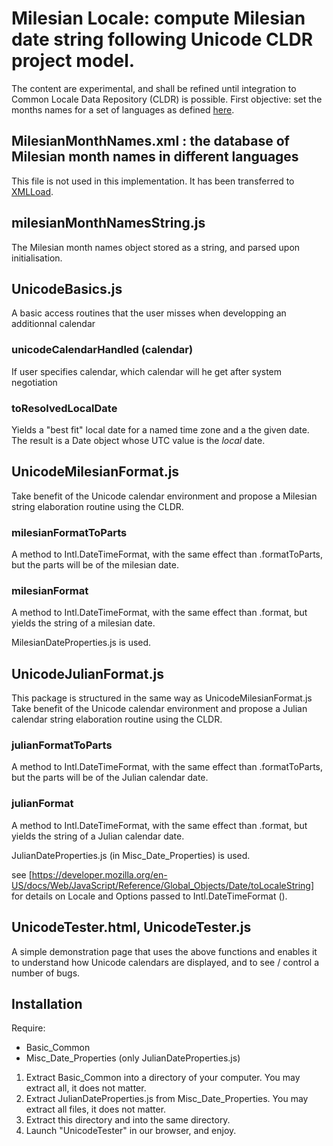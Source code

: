 # Milesian Locale: compute Milesian date string following Unicode CLDR project model.
The content are experimental, and shall be refined until integration to Common Locale Data Repository (CLDR) is possible.
First objective: set the months names for a set of languages as defined [here](http://www.calendriermilesien.org/mois.html).

## MilesianMonthNames.xml : the database of Milesian month names in different languages
This file is not used in this implementation. It has been transferred to [XMLLoad](https://github.com/Louis-Aime/Milesian-calendar/tree/master/XMLLoad).

## milesianMonthNamesString.js 
The Milesian month names object stored as a string, and parsed upon initialisation.

## UnicodeBasics.js
A basic access routines that the user misses when developping an additionnal calendar
### unicodeCalendarHandled (calendar)
If user specifies calendar, which calendar will he get after system negotiation
### toResolvedLocalDate
Yields a "best fit" local date for a named time zone and a the given date. 
The result is a Date object whose UTC value is the *local* date.

## UnicodeMilesianFormat.js
Take benefit of the Unicode calendar environment and propose a Milesian string elaboration routine using the CLDR.
### milesianFormatToParts
A method to Intl.DateTimeFormat, with the same effect than .formatToParts, but the parts will be of the milesian date.
### milesianFormat
A method to Intl.DateTimeFormat, with the same effect than .format, but yields the string of a milesian date.

MilesianDateProperties.js is used.

## UnicodeJulianFormat.js
This package is structured in the same way as UnicodeMilesianFormat.js
Take benefit of the Unicode calendar environment and propose a Julian calendar string elaboration routine using the CLDR.
### julianFormatToParts
A method to Intl.DateTimeFormat, with the same effect than .formatToParts, but the parts will be of the Julian calendar date.
### julianFormat
A method to Intl.DateTimeFormat, with the same effect than .format, but yields the string of a Julian calendar date.

JulianDateProperties.js (in Misc_Date_Properties) is used.

see [https://developer.mozilla.org/en-US/docs/Web/JavaScript/Reference/Global_Objects/Date/toLocaleString] 
for details on Locale and Options passed to Intl.DateTimeFormat ().

## UnicodeTester.html, UnicodeTester.js
A simple demonstration page that uses the above functions 
and enables it to understand how Unicode calendars are displayed,
and to see / control a number of bugs.

## Installation
Require:
* Basic_Common
* Misc_Date_Properties (only JulianDateProperties.js)

1. Extract Basic_Common into a directory of your computer. You may extract all, it does not matter.
1. Extract JulianDateProperties.js from Misc_Date_Properties. You may extract all files, it does not matter.
1. Extract this directory and into the same directory.
1. Launch "UnicodeTester" in our browser, and enjoy.
